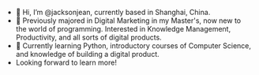 - 👋 Hi, I’m @jacksonjean, currently based in Shanghai, China.
- 👀 Previously majored in Digital Marketing in my Master's, now new to the world of programming. Interested in Knowledge Management, Productivity, and all sorts of digital products.
- 🌱 Currently learning Python, introductory courses of Computer Science, and knowledge of building a digital product.
- Looking forward to learn more!

<!---
jacksonjean/jacksonjean is a ✨ special ✨ repository because its `README.md` (this file) appears on your GitHub profile.
You can click the Preview link to take a look at your changes.
--->
